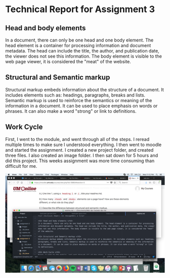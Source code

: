 <h1> Technical Report for Assignment 3 </h2>

<h2> Head and body elements </h2>
In a document, there can only be one head and one body element. The head element is a container for processing information and document metadata. The head can include the title, the author, and publication date, the viewer does not see this information. The body element is visible to the web page viewer, it is considered the "meat" of the website.

<h2> Structural and Semantic markup </h3>
Structural markup embeds information about the structure of a document. It includes elements such as: headings, paragraphs, breaks and lists. Semantic markup is used to reinforce the semantics or meaning of the information in a document. It can be used to place emphasis on words or phrases. It can also make a word "strong" or link to definitions.

<h2> Work Cycle </h2>
First, I went to the module, and went through all of the steps. I reread multiple times to make sure I understood everything. I then went to moodle and started the assignment. I created a new project folder, and created three files. I also created an image folder. I then sat down for 5 hours and did this project. This weeks assignment was more time consuming than difficult for me.

![Image of my Atom editor](./images/screenshot.png)
